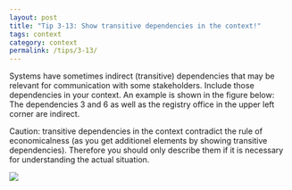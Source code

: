 ```yaml
---
layout: post
title: "Tip 3-13: Show transitive dependencies in the context!"
tags: context
category: context
permalink: /tips/3-13/
---
```



Systems have sometimes indirect (transitive) dependencies that may be relevant
for communication with some stakeholders. Include those dependencies in your
context. An example is shown in the figure below: The dependencies 3 and 6 as
well as the registry office in the upper left corner are indirect.

Caution: transitive dependencies in the context contradict the rule of
economicalness (as you get additionel elements by showing transitive dependencies).
Therefore you should only describe them if it is necessary for understanding the
actual situation.


![]({{site.imageurl}}/03-context-different-dependencies.png)
